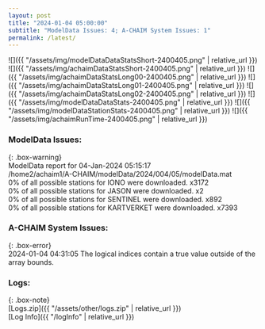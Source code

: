 ```yaml
---
layout: post
title: "2024-01-04 05:00:00"
subtitle: "ModelData Issues: 4; A-CHAIM System Issues: 1"
permalink: /latest/
---
```


![]({{ "/assets/img/modelDataDataStatsShort-2400405.png" | relative_url }})
![]({{ "/assets/img/achaimDataStatsShort-2400405.png" | relative_url }})
![]({{ "/assets/img/achaimDataStatsLong00-2400405.png" | relative_url }})
![]({{ "/assets/img/achaimDataStatsLong01-2400405.png" | relative_url }})
![]({{ "/assets/img/achaimDataStatsLong02-2400405.png" | relative_url }})
![]({{ "/assets/img/modelDataDataStats-2400405.png" | relative_url }})
![]({{ "/assets/img/modelDataStationStats-2400405.png" | relative_url }})
![]({{ "/assets/img/achaimRunTime-2400405.png" | relative_url }})


### ModelData Issues:  
  
{: .box-warning}  
 ModelData report for 04-Jan-2024 05:15:17   
 /home2/achaim1/A-CHAIM/modelData/2024/004/05/modelData.mat   
 0% of all possible stations for IONO were downloaded. x3172   
 0% of all possible stations for JASON were downloaded. x2   
 0% of all possible stations for SENTINEL were downloaded. x892   
 0% of all possible stations for KARTVERKET were downloaded. x7393   
  
### A-CHAIM System Issues:  
  
{: .box-error}  
2024-01-04 04:31:05 The logical indices contain a true value outside of the array bounds.  

### Logs:  
  
{: .box-note}  
[Logs.zip]({{ "/assets/other/logs.zip" | relative_url }})  
[Log Info]({{ "/logInfo" | relative_url }})  
